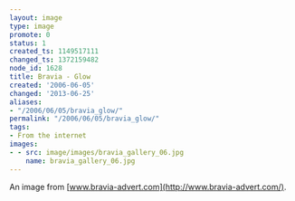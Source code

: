 ```yaml
---
layout: image
type: image
promote: 0
status: 1
created_ts: 1149517111
changed_ts: 1372159482
node_id: 1628
title: Bravia - Glow
created: '2006-06-05'
changed: '2013-06-25'
aliases:
- "/2006/06/05/bravia_glow/"
permalink: "/2006/06/05/bravia_glow/"
tags:
- From the internet
images:
- - src: image/images/bravia_gallery_06.jpg
    name: bravia_gallery_06.jpg
---
```

An image from [www.bravia-advert.com](http://www.bravia-advert.com/).

